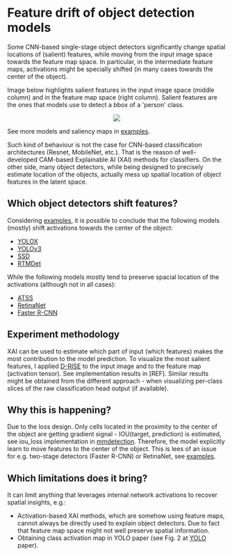 # Feature drift of object detection models

Some CNN-based single-stage object detectors significantly change spatial locations of (salient) features, 
while moving from the input image space towards the feature map space. 
In particular, in the intermediate feature maps, activations might be specially shifted (in many cases towards the center of the object).

Image below highlights salient features in the input image space (middle column) and in the feature map space (right column).
Salient features are the ones that models use to detect a bbox of a 'person' class.

<div align="center">
    <img src="https://github.com/negvet/feature_drift/assets/17028475/a2bab030-e185-42ac-b25a-39d6e8f88703">
</div>

See more models and saliency maps in [examples](saliency_maps).

Such kind of behaviour is not the case for CNN-based classification architectures (Resnet, MobileNet, etc.).
That is the reason of well-developed CAM-based Explainable AI (XAI) methods for classifiers.
On the other side, many object detectors, while being designed to precisely estimate location of the objects, 
actually mess up spatial location of object features in the latent space.

## Which object detectors shift features?
Considering [examples](saliency_maps), it is possible to conclude that the following models (mostly) shift activations
towards the center of the object:
- [YOLOX](https://arxiv.org/pdf/2107.08430.pdf)
- [YOLOv3](https://arxiv.org/pdf/1804.02767.pdf)
- [SSD](https://arxiv.org/pdf/1512.02325.pdf)
- [RTMDet](https://arxiv.org/pdf/2212.07784.pdf)

While the following models mostly tend to preserve spacial location of the activations (although not in all cases):
- [ATSS](https://arxiv.org/pdf/1912.02424.pdf)
- [RetinaNet](https://arxiv.org/pdf/1708.02002v2.pdf)
- [Faster R-CNN](https://arxiv.org/pdf/1506.01497.pdf)

## Experiment methodology
XAI can be used to estimate which part of input (which features) makes the most contribution to the model prediction.
To visualize the most salient features, 
I applied [D-RISE](https://arxiv.org/pdf/2006.03204.pdf) to the input image and to the feature map (activation tensor). 
See implementation results in [REF].
Similar results might be obtained from the different approach - 
when visualizing per-class slices of the raw classification head output (if available).

## Why this is happening?
Due to the loss design.
Only cells located in the proximity to the center of the object are getting gradient signal - 
IOU(target, prediction) is estimated, see iou_loss implementation in [mmdetection](https://github.com/open-mmlab/mmdetection/blob/f78af7785ada87f1ced75a2313746e4ba3149760/mmdet/models/losses/iou_loss.py#L47).
Therefore, the model explicitly learn to move features to the center of the object.
This is lees of an issue for e.g. two-stage detectors (Faster R-CNN) or RetinaNet, see [examples](saliency_maps).

## Which limitations does it bring?
It can limit anything that leverages internal network activations to recover spatial insights, e.g.:
- Activation-based XAI methods, which are somehow using feature maps, cannot always be directly used to explain object detectors. 
Due to fact that feature map space might not well preserve spatial information.
- Obtaining class activation map in YOLO paper (see Fig. 2 at [YOLO](https://arxiv.org/pdf/1506.02640.pdf) paper).
